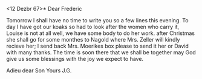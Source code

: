  <12 Dezbr 67>*
Dear Frederic

Tomorrow I shall have no time to write you so a few lines this evening. To day I have got our koaks so had to look after the women who carry it, Louise is not at all well, we have some body to do her work. after Christmas she shall go for some monthes to Nagold where Mrs. Zeller will kindly recieve her; I send back Mrs. Moerikes box please to send it her or David with many thanks. The time is soon there that we shall be together may God give us some blessings with the joy we expect to have.

 Adieu dear Son
 Yours J.G.
